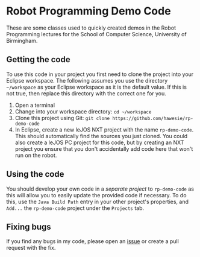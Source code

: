 # Robot Programming Demo Code

These are some classes used to quickly created demos in the Robot Programming lectures for the School of Computer Science, University of Birmingham.

## Getting the code

To use this code in your project you first need to clone the project into your Eclipse workspace. The following assumes you use the directory `~/workspace` as your Eclipse workspace as it is the default value. If this is not true, then replace this directory with the correct one for you. 

1. Open a terminal
2. Change into your workspace directory: `cd ~/workspace`
3. Clone this project using Git: `git clone https://github.com/hawesie/rp-demo-code`
4. In Eclipse, create a new leJOS NXT project with the name `rp-demo-code`. This should automatically find the sources you just cloned. You could also create a leJOS PC project for this code, but by creating an NXT project you ensure that you don't accidentally add code here that won't run on the robot.

## Using the code

You should develop your own code in a *separate project* to `rp-demo-code` as this will allow you to easily update the provided code if necessary. To do this, use the `Java Build Path` entry in your other project's properties, and `Add...` the `rp-demo-code` project under the `Projects` tab.

## Fixing bugs

If you find any bugs in my code, please open an [issue](https://github.com/hawesie/rp-demo-code/issues) or create a pull request with the fix.